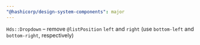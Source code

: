 ```yaml
---
"@hashicorp/design-system-components": major
---
```


`Hds::Dropdown` – remove `@listPosition` `left` and `right` (use `bottom-left` and `bottom-right`, respectively)
